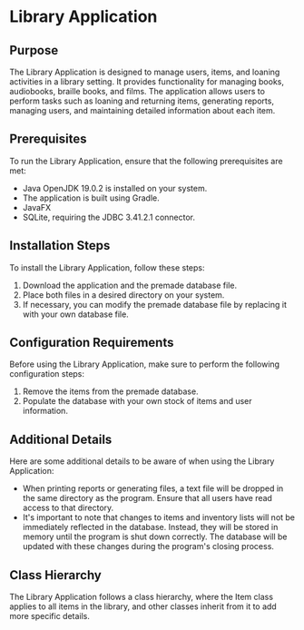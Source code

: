 # **Library Application**

## **Purpose**

The Library Application is designed to manage users, items, and loaning activities in a library setting. It provides functionality for managing books, audiobooks, braille books, and films. The application allows users to perform tasks such as loaning and returning items, generating reports, managing users, and maintaining detailed information about each item.

## **Prerequisites**

To run the Library Application, ensure that the following prerequisites are met:
- Java OpenJDK 19.0.2 is installed on your system.
- The application is built using Gradle.
- JavaFX 
- SQLite, requiring the JDBC 3.41.2.1 connector.

## **Installation Steps**

To install the Library Application, follow these steps:
1. Download the application and the premade database file.
2. Place both files in a desired directory on your system.
3. If necessary, you can modify the premade database file by replacing it with your own database file.

## **Configuration Requirements**

Before using the Library Application, make sure to perform the following configuration steps:
1. Remove the items from the premade database.
2. Populate the database with your own stock of items and user information.

## **Additional Details**

Here are some additional details to be aware of when using the Library Application:
- When printing reports or generating files, a text file will be dropped in the same directory as the program. Ensure that all users have read access to that directory.
- It's important to note that changes to items and inventory lists will not be immediately reflected in the database. Instead, they will be stored in memory until the program is shut down correctly. The database will be updated with these changes during the program's closing process.

## **Class Hierarchy**

The Library Application follows a class hierarchy, where the Item class applies to all items in the library, and other classes inherit from it to add more specific details.

